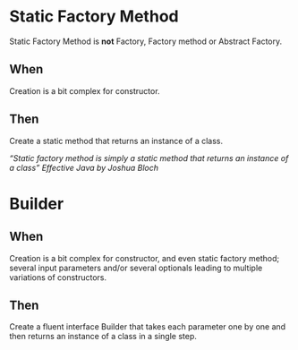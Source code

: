 # Static Factory Method
Static Factory Method is **not** Factory, Factory method or Abstract Factory.

## When
Creation is a bit complex for constructor.
## Then
Create a static method that returns an instance of a class.

*“Static factory method is simply a static method that returns an instance of a class” Effective Java by Joshua Bloch*

# Builder
## When
Creation is a bit complex for constructor, and even static factory method; several input parameters and/or several optionals leading to multiple variations of constructors.

## Then
Create a fluent interface Builder that takes each parameter one by one and then returns an instance of a class in a single step.
